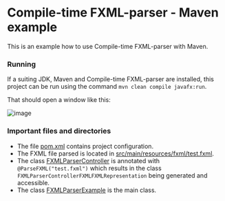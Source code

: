 # Compile-time FXML-parser - Maven example

This is an example how to use Compile-time FXML-parser with Maven.


### Running
If a suiting JDK, Maven and Compile-time FXML-parser are installed, this project can be run using the command `mvn clean compile javafx:run`.

That should open a window like this:

![image](https://user-images.githubusercontent.com/34687786/178830955-e1d77fa8-1bcf-4265-b0f8-0c7f656ae804.png)

### Important files and directories
* The file [pom.xml](pom.xml) contains project configuration.
* The FXML file parsed is located in [src/main/resources/fxml/test.fxml](src/main/resources/fxml/test.fxml).
* The class [FXMLParserController](src/main/java/io/github/danthe1st/fxml_parser/example/maven/FXMLParserController.java) is annotated with `@ParseFXML("test.fxml")` which results in the class `FXMLParserControllerFXMLFXMLRepresentation` being generated and accessible.
* The class [FXMLParserExample](src/main/java/io/github/danthe1st/fxml_parser/maven/example/FXMLParserController.java) is the main class.
